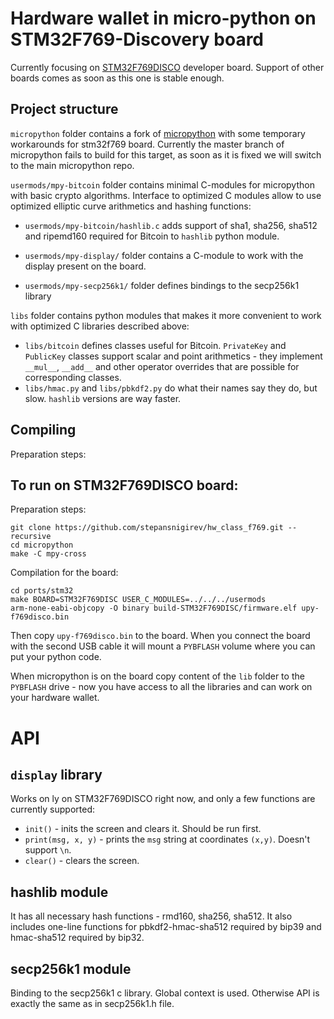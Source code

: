 # Hardware wallet in micro-python on STM32F769-Discovery board

Currently focusing on [STM32F769DISCO](https://www.st.com/en/evaluation-tools/32f769idiscovery.html) developer board. Support of other boards comes as soon as this one is stable enough.

## Project structure

`micropython` folder contains a fork of [micropython](http://micropython.org) with some temporary workarounds for stm32f769 board. Currently the master branch of micropython fails to build for this target, as soon as it is fixed we will switch to the main micropython repo.

`usermods/mpy-bitcoin` folder contains minimal C-modules for micropython with basic crypto algorithms. Interface to optimized C modules allow to use optimized elliptic curve arithmetics and hashing functions:
- `usermods/mpy-bitcoin/hashlib.c` adds support of sha1, sha256, sha512 and ripemd160 required for Bitcoin to `hashlib` python module.

- `usermods/mpy-display/` folder contains a C-module to work with the display present on the board.

- `usermods/mpy-secp256k1/` folder defines bindings to the secp256k1 library

`libs` folder contains python modules that makes it more convenient to work with optimized C libraries described above:
- `libs/bitcoin` defines classes useful for Bitcoin. `PrivateKey` and `PublicKey` classes support scalar and point arithmetics - they implement `__mul__`, `__add__` and other operator overrides that are possible for corresponding classes.
- `libs/hmac.py` and `libs/pbkdf2.py` do what their names say they do, but slow. `hashlib` versions are way faster.

## Compiling

Preparation steps:

## To run on STM32F769DISCO board:

Preparation steps:

```
git clone https://github.com/stepansnigirev/hw_class_f769.git --recursive
cd micropython
make -C mpy-cross
```

Compilation for the board:

```
cd ports/stm32
make BOARD=STM32F769DISC USER_C_MODULES=../../../usermods
arm-none-eabi-objcopy -O binary build-STM32F769DISC/firmware.elf upy-f769disco.bin
```

Then copy `upy-f769disco.bin` to the board. When you connect the board with the second USB cable it will mount a `PYBFLASH` volume where you can put your python code.

When micropython is on the board copy content of the `lib` folder to the `PYBFLASH` drive - now you have access to all the libraries and can work on your hardware wallet.

# API

## `display` library

Works on ly on STM32F769DISCO right now, and only a few functions are currently supported:
- `init()` - inits the screen and clears it. Should be run first.
- `print(msg, x, y)` - prints the `msg` string at coordinates `(x,y)`. Doesn't support `\n`.
- `clear()` - clears the screen.

## hashlib module

It has all necessary hash functions - rmd160, sha256, sha512. It also includes one-line functions for pbkdf2-hmac-sha512 required by bip39 and hmac-sha512 required by bip32.

## secp256k1 module

Binding to the secp256k1 c library. Global context is used. Otherwise API is exactly the same as in secp256k1.h file.
